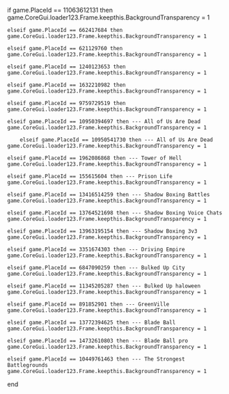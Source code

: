 

if game.PlaceId == 11063612131 then
    game.CoreGui.loader123.Frame.keepthis.BackgroundTransparency = 1
    
    elseif game.PlaceId == 662417684 then
    game.CoreGui.loader123.Frame.keepthis.BackgroundTransparency = 1

    elseif game.PlaceId == 621129760 then
    game.CoreGui.loader123.Frame.keepthis.BackgroundTransparency = 1

    elseif game.PlaceId == 1240123653 then
    game.CoreGui.loader123.Frame.keepthis.BackgroundTransparency = 1

    elseif game.PlaceId == 1632210982 then
    game.CoreGui.loader123.Frame.keepthis.BackgroundTransparency = 1

    elseif game.PlaceId == 9759729519 then
    game.CoreGui.loader123.Frame.keepthis.BackgroundTransparency = 1

    elseif game.PlaceId == 10950394697 then --- All of Us Are Dead
    game.CoreGui.loader123.Frame.keepthis.BackgroundTransparency = 1
    
        elseif game.PlaceId == 10950541730 then --- All of Us Are Dead
    game.CoreGui.loader123.Frame.keepthis.BackgroundTransparency = 1

    elseif game.PlaceId == 1962086868 then --- Tower of Hell
    game.CoreGui.loader123.Frame.keepthis.BackgroundTransparency = 1

    elseif game.PlaceId == 155615604 then --- Prison Life
    game.CoreGui.loader123.Frame.keepthis.BackgroundTransparency = 1

    elseif game.PlaceId == 13416514259 then --- Shadow Boxing Battles
    game.CoreGui.loader123.Frame.keepthis.BackgroundTransparency = 1

    elseif game.PlaceId == 13764521698 then --- Shadow Boxing Voice Chats
    game.CoreGui.loader123.Frame.keepthis.BackgroundTransparency = 1

    elseif game.PlaceId == 13963195154 then --- Shadow Boxing 3v3
    game.CoreGui.loader123.Frame.keepthis.BackgroundTransparency = 1

    elseif game.PlaceId == 3351674303 then --- Driving Empire
    game.CoreGui.loader123.Frame.keepthis.BackgroundTransparency = 1

    elseif game.PlaceId == 6847090259 then --- Bulked Up City
    game.CoreGui.loader123.Frame.keepthis.BackgroundTransparency = 1

    elseif game.PlaceId == 11345205287 then --- Bulked Up haloween
    game.CoreGui.loader123.Frame.keepthis.BackgroundTransparency = 1

    elseif game.PlaceId == 891852901 then --- GreenVille
    game.CoreGui.loader123.Frame.keepthis.BackgroundTransparency = 1

    elseif game.PlaceId == 13772394625 then --- Blade Ball
    game.CoreGui.loader123.Frame.keepthis.BackgroundTransparency = 1

    elseif game.PlaceId == 14732610803 then --- Blade Ball pro
    game.CoreGui.loader123.Frame.keepthis.BackgroundTransparency = 1

    elseif game.PlaceId == 10449761463 then --- The Strongest Battlegrounds
    game.CoreGui.loader123.Frame.keepthis.BackgroundTransparency = 1
end
